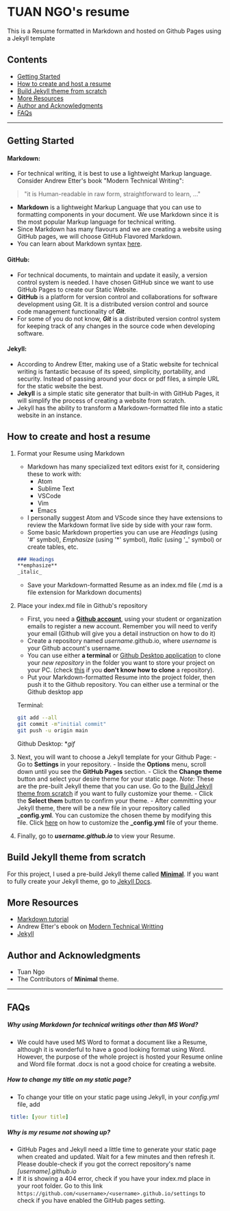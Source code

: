 # TUAN NGO's resume

This is a Resume formatted in Markdown and hosted on Github Pages using a Jekyll template

## Contents

- [Getting Started](#getting-started)
- [How to create and host a resume](#how-to-create-and-host-a-resume)
- [Build Jekyll theme from scratch](#build-jekyll-theme-from-scratch)
- [More Resources](#more-resources)
- [Author and Acknowledgments](#author-and-acknowledgments)
- [FAQs](#faqs)

---

## Getting Started

#### Markdown:
- For technical writing, it is best to use a lightweight Markup language. Consider Andrew Etter's book "Modern Technical Writing":
> "it is Human-readable in raw form, straightforward to learn, ..."
- **Markdown** is a lightweight Markup Language that you can use to formatting components in your document. We use Markdown since it is the most popular Markup language for technical writing.
- Since Markdown has many flavours and we are creating a website using GitHub pages, we will choose GitHub Flavored Markdown.
- You can learn about Markdown syntax [here](https://www.markdowntutorial.com).

#### GitHub:
- For technical documents, to maintain and update it easily, a version control system is needed. I have chosen GitHub since we want to use GitHub Pages to create our Static Website.
- **GitHub** is a platform for version control and collaborations for software development using Git. It is a distributed version control and source code management functionality of **_Git_**.
- For some of you do not know, **_Git_** is a distributed version control system for keeping track of any changes in the source code when developing software.

#### Jekyll:
- According to Andrew Etter, making use of a Static website for technical writing is fantastic because of its speed, simplicity, portability, and security. Instead of passing around your docx or pdf files, a simple URL for the static website the best.
- **Jekyll** is a simple static site generator that built-in with GitHub Pages, it will simplify the process of creating a website from scratch.
- Jekyll has the ability to transform a Markdown-formatted file into a static website in an instance.

## How to create and host a resume

1. Format your Resume using Markdown
    - Markdown has many specialized text editors exist for it, considering these to work with:
        - Atom
        - Sublime Text
        - VSCode
        - Vim
        - Emacs
    - I personally suggest Atom and VScode since they have extensions to review the Markdown format live side by side with your raw form.
    - Some basic Markdown properties you can use are _Headings_ (using '#' symbol), _Emphasize_ (using '*' symbol), _Italic_ (using '_' symbol) or create tables, etc.
    ``` Markdown
    ### Headings
    **emphasize**
    _italic_
    ```
    
    - Save your Markdown-formatted Resume as an index.md file (.md is a file extension for Markdown documents)

2. Place your index.md file in Github's repository
    - First, you need a **[Github account](https://github.com)**, using your student or organization emails to register a new account. Remember you will need to verify your email (Github will give you a detail instruction on how to do it)
    - Create a repository named _username_.github.io, where _username_ is your Github account's username.
    - You can use either **a terminal** or [Github Desktop application](https://desktop.github.com) to clone your _new repository_ in the folder you want to store your project on your PC. (check [this](https://docs.github.com/en/free-pro-team@latest/github/creating-cloning-and-archiving-repositories/cloning-a-repository) if you **don't know how to clone** a repository).
    - Put your Markdown-formatted Resume into the project folder, then push it to the Github repository. You can either use a terminal or the Github desktop app
    
    Terminal:

    ```bash
    git add --all
    git commit -m"initial commit"
    git push -u origin main
    ```

    Github Desktop:
    *_gif_

3. Next, you will want to choose a Jekyll template for your Github Page:
        - Go to **Settings** in your repository.
        - Inside the **Options** menu, scroll down until you see the **GitHub Pages** section.
        - Click the **Change theme** button and select your desire theme for your static page. 
            _Note_: These are the pre-built Jekyll theme that you can use. Go to the [Build Jekyll theme from scratch](#build-jekyll-theme-from-scratch) if you want to fully customize your theme.
        - Click the **Select them** button to confirm your theme.
        - After committing your Jekyll theme, there will be a new file in your repository called **_config.yml**. You can customize the chosen theme by modifying this file. Click [here](https://github.com/pages-themes/minimal/blob/master/README.md) on how to customize the **_config.yml** file of your theme.

4. Finally, go to **_username.github.io_** to view your Resume.


## Build Jekyll theme from scratch

For this project, I used a pre-build Jekyll theme called **[Minimal](https://github.com/pages-themes/minimal)**. If you want to fully create your Jekyll theme, go to [Jekyll Docs](https://jekyllrb.com/docs/).

## More Resources
- [Markdown tutorial](https://www.markdowntutorial.com)
- Andrew Etter's ebook on [Modern Technical Writting](https://www.amazon.ca/Modern-Technical-Writing-Introduction-Documentation-ebook/dp/B01A2QL9SS)
- [Jekyll](https://jekyllrb.com)

## Author and Acknowledgments
- Tuan Ngo
- The Contributors of **Minimal** theme.

---
## FAQs
##### Why using Markdown for technical writings other than MS Word?
- We could have used MS Word to format a document like a Resume, although it is wonderful to have a good looking format using Word. However, the purpose of the whole project is hosted your Resume online and Word file format .docx is not a good choice for creating a website.

##### How to change my title on my static page?
- To change your title on your static page using Jekyll, in your _config.yml_ file, add
```yml
 title: [your title]
 ```

 ##### Why is my resume not showing up?
 - GitHub Pages and Jekyll need a little time to generate your static page when created and updated. Wait for a few minutes and then refresh it. Please double-check if you got the correct repository's name _[username].github.io_
 - If it is showing a 404 error, check if you have your index.md place in your root folder. Go to this link ```https://github.com/<username>/<username>.github.io/settings``` to check if you have enabled the GitHub pages setting.
